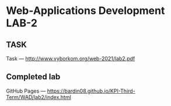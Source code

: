 # Web-Applications Development LAB-2

## TASK
Task — http://www.vyborkom.org/web-2021/lab2.pdf

## Completed lab
GitHub Pages  — https://bardin08.github.io/KPI-Third-Term/WAD/lab2/index.html
